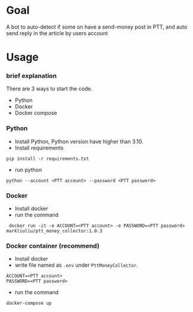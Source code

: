 # Goal

A bot to auto-detect if some on have a send-money post in PTT, and auto send reply in the article by users account

# Usage

### brief explanation

There are 3 ways to start the code.

- Python
- Docker
- Docker compose

### Python

- Install Python, Python version have higher than 3.10.
- Install requirements

```shell
pip install -r requirements.txt
```

- run python

```shell
python --account <PTT account> --password <PTT password>
```

### Docker

- Install docker
- run the command

```shell
 docker run -it -e ACCOUNT=<PTT account> -e PASSWORD=<PTT password> markliuliu/ptt_money_collector:1.0.3
```

### Docker container (recommend)

- Install docker
- write file named as `.env` under `PttMoneyCollector`.

```
ACCOUNT=<PTT account>
PASSWORD=<PTT password>
```

- run the command

```shell
docker-compose up
```
